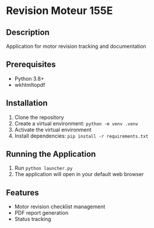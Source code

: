 # Revision Moteur 155E

## Description
Application for motor revision tracking and documentation

## Prerequisites
- Python 3.8+
- wkhtmltopdf

## Installation
1. Clone the repository
2. Create a virtual environment: `python -m venv .venv`
3. Activate the virtual environment
4. Install dependencies: `pip install -r requirements.txt`

## Running the Application
1. Run `python launcher.py`
2. The application will open in your default web browser

## Features
- Motor revision checklist management
- PDF report generation
- Status tracking